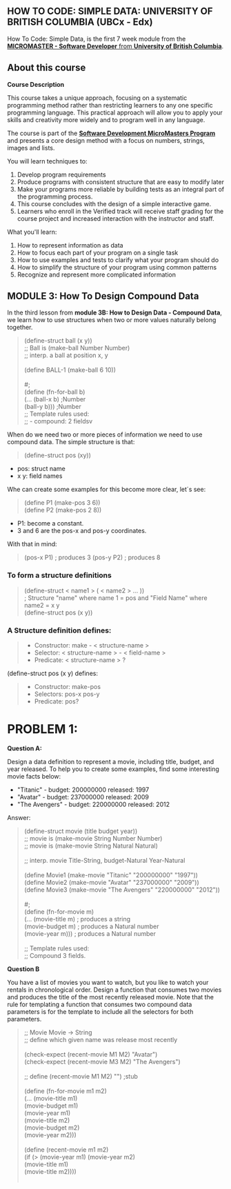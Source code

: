 ## HOW TO CODE: SIMPLE DATA: UNIVERSITY OF BRITISH COLUMBIA (UBCx - Edx)

How To Code: Simple Data, is the first 7 week module from the  [**MICROMASTER - Software Developer** from **University of British Columbia**](https://www.edx.org/course/how-code-simple-data-ubcx-htc1x).

## About this course 

**Course Description**

This course takes a unique approach, focusing on a systematic programming method rather than restricting learners to any one specific programming language. This practical approach will allow you to apply your skills and creativity more widely and to program well in any language.

The course is part of the [**Software Development MicroMasters Program**](https://www.edx.org/micromasters/software-development) and presents a core design method with a focus on numbers, strings, images and lists.

You will learn techniques to:

1. Develop program requirements
2. Produce programs with consistent structure that are easy to modify later
3. Make your programs more reliable by building tests as an integral part of the programming process.
4. This course concludes with the design of a simple interactive game.
5. Learners who enroll in the Verified track will receive staff grading for the course project and increased interaction with the instructor and staff.

What you'll learn:
1. How to represent information as data
2. How to focus each part of your program on a single task
3. How to use examples and tests to clarify what your program should do
4. How to simplify the structure of your program using common patterns
5. Recognize and represent more complicated information

## MODULE 3: How To Design Compound Data

In the third lesson from **module 3B: How to Design Data - Compound Data**, we learn how to use structures when two or more values naturally belong together. 


> (define-struct ball (x y)) <br>
> ;; Ball is (make-ball Number Number) <br>
> ;; interp. a ball at position x, y <br>
> <br>
> (define BALL-1 (make-ball 6 10)) <br>
> <br>
> #; <br>
> (define (fn-for-ball b) <br>
>   (... (ball-x b)     ;Number <br>
>        (ball-y b)))   ;Number <br>
> ;; Template rules used: <br>
> ;;  - compound: 2 fieldsv <br>

When do we need two or more pieces of information we need to use compound data. The simple structure is that:

> (define-struct pos (xy)) <br>

- pos: struct name<br>
- x y: field names<br>

Whe can create some examples for this become more clear, let´s see:

> (define P1 (make-pos 3 6))<br>
> (define P2 (make-pos 2 8))<br>

- P1: become a constant.
- 3 and 6 are the pos-x and pos-y coordinates. 

With that in mind: 

> (pos-x P1) ; produces 3
> (pos-y P2) ; produces 8

### To form a structure definitions

> (define-struct < name1 > ( < name2 > ... ))<br>
> ; Structure "name" where name 1 = pos  and "Field Name" where name2 = x y <br>
> (define-struct pos (x y)) <br>
  
### A Structure definition defines: 

> - Constructor: make - < structure-name ><br>
> - Selector: < structure-name > - < field-name ><br>
> - Predicate: < structure-name > ? <br>
 
(define-struct pos (x y) defines:

> - Constructor: make-pos <br>
> - Selectors: pos-x   pos-y <br>
> - Predicate: pos? <br>
  
 # PROBLEM 1:
 
 **Question A:**
 
Design a data definition to represent a movie, including title, budget, and year released. To help you to create some examples, find some interesting movie facts below: <br>
- "Titanic" - budget: 200000000 released: 1997<br>
- "Avatar" - budget: 237000000 released: 2009<br>
- "The Avengers" - budget: 220000000 released: 2012<br>

Answer: 

> (define-struct movie (title budget year)) <br>
> ;; movie is (make-movie String Number Number) <br>
> ;; movie is (make-movie String Natural Natural) <br>
> <br>
> ;; interp. movie Title-String, budget-Natural Year-Natural <br>
> <br>
> (define Movie1 (make-movie "Titanic" "200000000" "1997")) <br>
> (define Movie2 (make-movie "Avatar" "237000000" "2009")) <br>
> (define Movie3 (make-movie "The Avengers" "220000000" "2012")) <br>
> <br>
> #; <br>
> (define (fn-for-movie m) <br>
>   (... (movie-title m)    ; produces a string <br>
>        (movie-budget m)   ; produces a Natural number <br>
>        (movie-year m)))   ; produces a Natural number <br>
> <br>
> ;; Template rules used: <br>
> ;; Compound 3 fields. <br>


**Question B**

You have a list of movies you want to watch, but you like to watch your rentals in chronological order. Design a function that consumes two movies and produces the title of the most recently released movie. Note that the rule for templating a function that consumes two compound data parameters is for the template to include all the selectors for both  parameters.

> ;; Movie Movie -> String <br>
> ;; define which given name was release most recently<br>
> <br>
> (check-expect (recent-movie M1 M2) "Avatar")<br>
> (check-expect (recent-movie M3 M2) "The Avengers")<br>
> <br>
> ;; define (recent-movie M1 M2) "")  ;stub <br>
> <br>
> (define (fn-for-movie m1 m2) <br>
>   (... (movie-title m1) <br>
>        (movie-budget m1) <br>
>        (movie-year m1) <br>
>        (movie-title m2) <br>
>        (movie-budget m2) <br>
>        (movie-year m2))) <br>
> <br>
> (define (recent-movie m1 m2) <br>
>   (if (> (movie-year m1) (movie-year m2) <br>
>          (movie-title m1) <br>
>          (movie-title m2)))) <br>
> <br>



